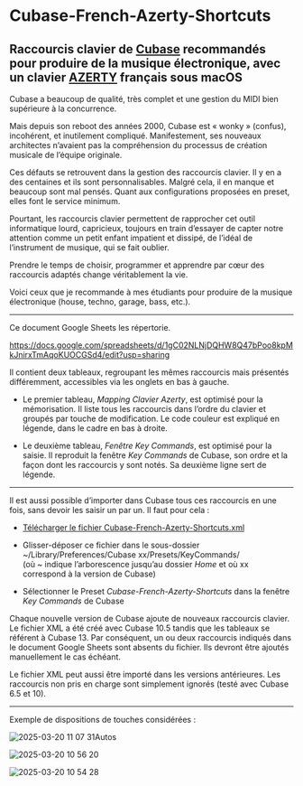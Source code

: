 # Cubase-French-Azerty-Shortcuts
## Raccourcis clavier de [Cubase](https://fr.wikipedia.org/wiki/Cubase) recommandés pour produire de la musique électronique, avec un clavier [AZERTY](https://fr.wikipedia.org/wiki/AZERTY) français sous macOS

Cubase a beaucoup de qualité, très complet et une gestion du MIDI bien supérieure à la concurrence. 

Mais depuis son reboot des années 2000, Cubase est « wonky » (confus), incohérent, et inutilement compliqué. Manifestement, ses nouveaux architectes n’avaient pas la compréhension du processus de création musicale de l’équipe originale. 

Ces défauts se retrouvent dans la gestion des raccourcis clavier. Il y en a des centaines et ils sont personnalisables. Malgré cela, il en manque et beaucoup sont mal pensés. Quant aux configurations proposées en preset, elles font le service minimum.

Pourtant, les raccourcis clavier permettent de rapprocher cet outil informatique lourd, capricieux, toujours en train d’essayer de capter notre attention comme un petit enfant impatient et dissipé, de l’idéal de l’instrument de musique, qui se fait oublier.

Prendre le temps de choisir, programmer et apprendre par cœur des raccourcis adaptés change véritablement la vie.

Voici ceux que je recommande à mes étudiants pour produire de la musique électronique (house, techno, garage, bass, etc.).

---

Ce document Google Sheets les répertorie.

https://docs.google.com/spreadsheets/d/1gC02NLNjDQHW8Q47bPoo8kpMkJnirxTmAqoKUOCGSd4/edit?usp=sharing

Il contient deux tableaux, regroupant les mêmes raccourcis mais présentés différemment, accessibles via les onglets en bas à gauche. 

- Le premier tableau, _Mapping Clavier Azerty_, est optimisé pour la mémorisation. Il liste tous les raccourcis dans l’ordre du clavier et groupés par touche de modification. Le code couleur est expliqué en légende, dans le cadre en bas à droite.

- Le deuxième tableau, _Fenêtre Key Commands_, est optimisé pour la saisie. Il reproduit la fenêtre _Key Commands_ de Cubase, son ordre et la façon dont les raccourcis y sont notés. Sa deuxième ligne sert de légende.

---

Il est aussi possible d’importer dans Cubase tous ces raccourcis en une fois, sans devoir les saisir un par un. Il faut pour cela :

- [Télécharger le fichier Cubase-French-Azerty-Shortcuts.xml](https://github.com/TheMicronauts/Cubase-French-Azerty-Shortcuts/releases/download/v1.0.0/Cubase-French-Azerty-Shortcuts.xml)

- Glisser-déposer ce fichier dans le sous-dossier  ~/Library/Preferences/Cubase xx/Presets/KeyCommands/                
  (où ~ indique l’arborescence jusqu’au dossier _Home_ et où xx correspond à la version de Cubase)

- Sélectionner le Preset _Cubase-French-Azerty-Shortcuts_ dans la fenêtre _Key Commands_ de Cubase

Chaque nouvelle version de Cubase ajoute de nouveaux raccourcis clavier. Le fichier XML a été créé avec Cubase 10.5 tandis que les tableaux se référent à Cubase 13. Par conséquent, un ou deux raccourcis indiqués dans le document Google Sheets sont absents du fichier. Ils devront être ajoutés manuellement le cas échéant.

Le fichier XML peut aussi être importé dans les versions antérieures. Les raccourcis non pris en charge sont simplement ignorés (testé avec Cubase 6.5 et 10).

---

Exemple de dispositions de touches considérées :

![2025-03-20 11 07 31Autos](https://github.com/user-attachments/assets/1dee9a29-8ed2-4112-9f4e-ba61e4adce83)

![2025-03-20 10 56 20](https://github.com/user-attachments/assets/6061b62f-f09e-4df9-8978-c6eb22e843cf)

![2025-03-20 10 54 28](https://github.com/user-attachments/assets/43bf3ab7-0cbd-492a-819e-b44edfb27c13)
